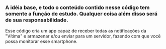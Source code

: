 ### A idéia base, e todo o conteúdo contido nesse código tem somente a função de estudo. Qualquer coisa além disso será de sua responsabilidade.
Esse código cria um app capaz de receber todas as notificações da "Vítima" e armazenar e/ou enviar para um servidor, fazendo com que você possa monitorar esse smartphone.
